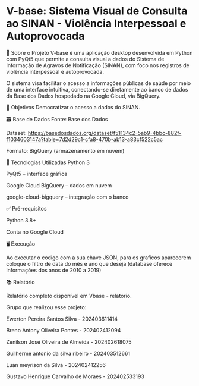 # V-base: Sistema Visual de Consulta ao SINAN - Violência Interpessoal e Autoprovocada



📌 Sobre o Projeto
V-base é uma aplicação desktop desenvolvida em Python com PyQt5 que permite a consulta visual a dados do Sistema de Informação de Agravos de Notificação (SINAN), com foco nos registros de violência interpessoal e autoprovocada.

O sistema visa facilitar o acesso a informações públicas de saúde por meio de uma interface intuitiva, conectando-se diretamente ao banco de dados da Base dos Dados hospedado na Google Cloud, via BigQuery.

🎯 Objetivos
Democratizar o acesso a dados do SINAN.

🗃️ Base de Dados
Fonte: Base dos Dados

Dataset: https://basedosdados.org/dataset/f51134c2-5ab9-4bbc-882f-f1034603147a?table=7d2d29c1-cfa8-470b-ab13-a83cf522c5ac

Formato: BigQuery (armazenamento em nuvem)

🧰 Tecnologias Utilizadas
Python 3

PyQt5 – interface gráfica

Google Cloud BigQuery – dados em nuvem

google-cloud-bigquery – integração com o banco


✅ Pré-requisitos

Python 3.8+

Conta no Google Cloud

🖥️ Execução

Ao executar o codigo com a sua chave JSON, para os graficos aparecerem coloque o filtro de data do mês e ano que deseja (database oferece informações dos anos de 2010 a 2019)


📚 Relatório

Relatório completo disponível em Vbase - relatorio.

Grupo que realizou esse projeto:

Ewerton Pereira Santos Silva - 202403611414 

Breno Antony Oliveira Pontes - 202402412094 

Zenilson José Oliveira de Almeida - 202402618075 

Guilherme antonio da silva ribeiro - 202403512661 

Luan meyrison da Silva - 202402412256 

Gustavo Henrique Carvalho de Moraes - 202402533193
